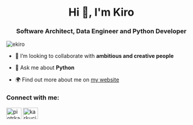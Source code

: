 <h1 align="center">Hi 👋, I'm Kiro</h1>
<h3 align="center">Software Architect, Data Engineer and Python Developer</h3>

<p align="left"> <img src="https://komarev.com/ghpvc/?username=ekiro&label=Profile%20views&color=0e75b6&style=flat" alt="ekiro" /> </p>

- 👯 I’m looking to collaborate with **ambitious and creative people**

- 💬 Ask me about **Python**
- 🌍 Find out more about me on <a href="https://piotr.karkut.info" target="blank">my website</a>

<h3 align="left">Connect with me:</h3>
<p align="left">
<a href="https://linkedin.com/in/piotrkarkut" target="blank"><img align="center" src="https://raw.githubusercontent.com/rahuldkjain/github-profile-readme-generator/master/src/images/icons/Social/linked-in-alt.svg" alt="piotrkarkut" height="30" width="40" /></a>
<a href="https://instagram.com/karkucik" target="blank"><img align="center" src="https://raw.githubusercontent.com/rahuldkjain/github-profile-readme-generator/master/src/images/icons/Social/instagram.svg" alt="karkucik" height="30" width="40" /></a>
</p>
